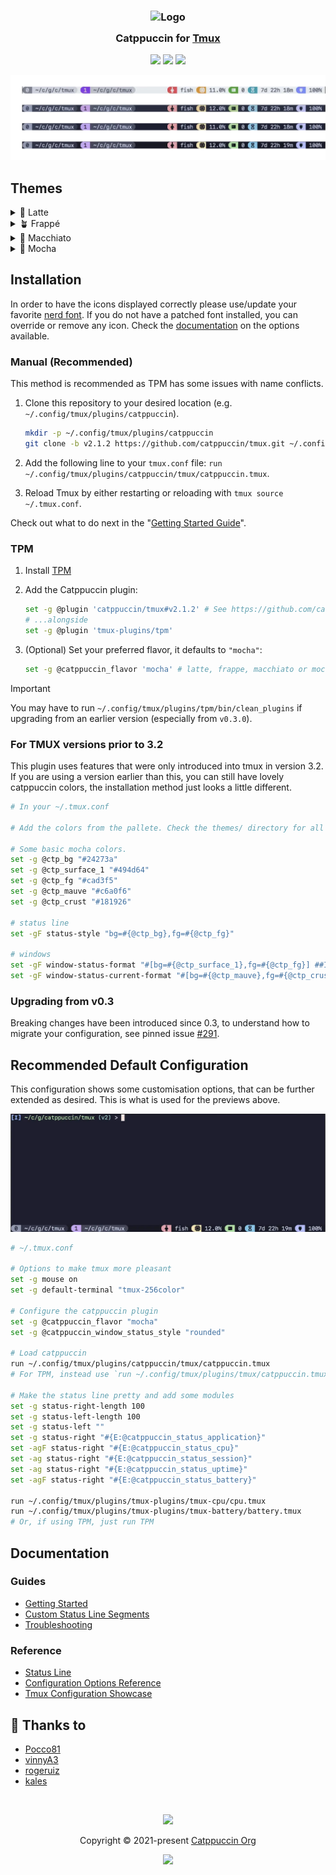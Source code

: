 <!-- markdownlint-disable -->
<h3 align="center">
 <img src="https://raw.githubusercontent.com/catppuccin/catppuccin/main/assets/logos/exports/1544x1544_circle.png" width="100" alt="Logo"/><br/>
 <img src="https://raw.githubusercontent.com/catppuccin/catppuccin/main/assets/misc/transparent.png" height="30" width="0px"/>
 Catppuccin for <a href="https://github.com/tmux/tmux">Tmux</a>
 <img src="https://raw.githubusercontent.com/catppuccin/catppuccin/main/assets/misc/transparent.png" height="30" width="0px"/>
</h3>

<p align="center">
    <a href="https://github.com/catppuccin/tmux/stargazers"><img src="https://img.shields.io/github/stars/catppuccin/tmux?colorA=363a4f&colorB=b7bdf8&style=for-the-badge"></a>
    <a href="https://github.com/catppuccin/tmux/issues"><img src="https://img.shields.io/github/issues/catppuccin/tmux?colorA=363a4f&colorB=f5a97f&style=for-the-badge"></a>
    <a href="https://github.com/catppuccin/tmux/contributors"><img src="https://img.shields.io/github/contributors/catppuccin/tmux?colorA=363a4f&colorB=a6da95&style=for-the-badge"></a>
</p>

<p align="center">
  <img src="./assets/preview.webp"/>
</p>
<!-- markdownlint-enable -->

## Themes

<details>
<summary>🌻 Latte</summary>

![Latte Flavor Preview](./assets/latte.webp)

</details>
<details>
<summary>🪴 Frappé</summary>

![Frappe Flavor Preview](./assets/frappe.webp)

</details>
<details>
<summary>🌺 Macchiato</summary>

![Macchiato Flavor Preview](./assets/macchiato.webp)

</details>
<details>
<summary>🌿 Mocha</summary>

![Mocha Flavor Preview](./assets/mocha.webp)

</details>

## Installation

In order to have the icons displayed correctly please use/update your favorite
[nerd font](https://www.nerdfonts.com/font-downloads).
If you do not have a patched font installed, you can override or remove any
icon. Check the [documentation](./docs/reference/configuration.md) on the
options available.

### Manual (Recommended)

This method is recommended as TPM has some issues with name conflicts.

<!-- x-release-please-start-version -->

1. Clone this repository to your desired location (e.g.
   `~/.config/tmux/plugins/catppuccin`).

   ```bash
   mkdir -p ~/.config/tmux/plugins/catppuccin
   git clone -b v2.1.2 https://github.com/catppuccin/tmux.git ~/.config/tmux/plugins/catppuccin/tmux
   ```

1. Add the following line to your `tmux.conf` file:
   `run ~/.config/tmux/plugins/catppuccin/tmux/catppuccin.tmux`.
1. Reload Tmux by either restarting or reloading with `tmux source ~/.tmux.conf`.
<!-- x-release-please-end -->

Check out what to do next in the "[Getting Started Guide](./docs/tutorials/01-getting-started.md)".

### TPM

<!-- x-release-please-start-version -->

1.  Install [TPM](https://github.com/tmux-plugins/tpm)
1.  Add the Catppuccin plugin:

    ```bash
    set -g @plugin 'catppuccin/tmux#v2.1.2' # See https://github.com/catppuccin/tmux/tags for additional tags
    # ...alongside
    set -g @plugin 'tmux-plugins/tpm'
    ```

1.  (Optional) Set your preferred flavor, it defaults to `"mocha"`:

    ```bash
    set -g @catppuccin_flavor 'mocha' # latte, frappe, macchiato or mocha
    ```

    <!-- x-release-please-end -->

> [!IMPORTANT]
> You may have to run `~/.config/tmux/plugins/tpm/bin/clean_plugins`
> if upgrading from an earlier version
> (especially from `v0.3.0`).

### For TMUX versions prior to 3.2

This plugin uses features that were only introduced into tmux in version 3.2.
If you are using a version earlier than this, you can still have lovely
catppuccin colors, the installation method just looks a little different.

```sh
# In your ~/.tmux.conf

# Add the colors from the pallete. Check the themes/ directory for all options.

# Some basic mocha colors.
set -g @ctp_bg "#24273a"
set -g @ctp_surface_1 "#494d64"
set -g @ctp_fg "#cad3f5"
set -g @ctp_mauve "#c6a0f6"
set -g @ctp_crust "#181926"

# status line
set -gF status-style "bg=#{@ctp_bg},fg=#{@ctp_fg}"

# windows
set -gF window-status-format "#[bg=#{@ctp_surface_1},fg=#{@ctp_fg}] ##I ##T "
set -gF window-status-current-format "#[bg=#{@ctp_mauve},fg=#{@ctp_crust}] ##I ##T "
```

### Upgrading from v0.3

Breaking changes have been introduced since 0.3, to understand how to migrate
your configuration, see pinned issue [#291](https://github.com/catppuccin/tmux/issues/291).

## Recommended Default Configuration

This configuration shows some customisation options, that can be further
extended as desired.
This is what is used for the previews above.

![Example configuration](./assets/mocha.webp)

```bash
# ~/.tmux.conf

# Options to make tmux more pleasant
set -g mouse on
set -g default-terminal "tmux-256color"

# Configure the catppuccin plugin
set -g @catppuccin_flavor "mocha"
set -g @catppuccin_window_status_style "rounded"

# Load catppuccin
run ~/.config/tmux/plugins/catppuccin/tmux/catppuccin.tmux
# For TPM, instead use `run ~/.config/tmux/plugins/tmux/catppuccin.tmux`

# Make the status line pretty and add some modules
set -g status-right-length 100
set -g status-left-length 100
set -g status-left ""
set -g status-right "#{E:@catppuccin_status_application}"
set -agF status-right "#{E:@catppuccin_status_cpu}"
set -ag status-right "#{E:@catppuccin_status_session}"
set -ag status-right "#{E:@catppuccin_status_uptime}"
set -agF status-right "#{E:@catppuccin_status_battery}"

run ~/.config/tmux/plugins/tmux-plugins/tmux-cpu/cpu.tmux
run ~/.config/tmux/plugins/tmux-plugins/tmux-battery/battery.tmux
# Or, if using TPM, just run TPM
```

## Documentation

### Guides

- [Getting Started](./docs/tutorials/01-getting-started.md)
- [Custom Status Line Segments](./docs/tutorials/02-custom-status.md)
- [Troubleshooting](./docs/guides/troubleshooting.md)

### Reference

- [Status Line](./docs/reference/status-line.md)
- [Configuration Options Reference](./docs/reference/configuration.md)
- [Tmux Configuration Showcase](https://github.com/catppuccin/tmux/discussions/317)

## 💝 Thanks to

- [Pocco81](https://github.com/Pocco81)
- [vinnyA3](https://github.com/vinnyA3)
- [rogeruiz](https://github.com/rogeruiz)
- [kales](https://github.com/kjnsn)

&nbsp;

<!-- markdownlint-disable -->
<p align="center">
<img src="https://raw.githubusercontent.com/catppuccin/catppuccin/main/assets/footers/gray0_ctp_on_line.svg?sanitize=true" /></p>
<p align="center">Copyright &copy; 2021-present <a href="https://github.com/catppuccin" target="_blank">Catppuccin Org</a>
<p align="center"><a href="https://github.com/catppuccin/catppuccin/blob/main/LICENSE"><img src="https://img.shields.io/static/v1.svg?style=for-the-badge&label=License&message=MIT&logoColor=d9e0ee&colorA=363a4f&colorB=b7bdf8"/></a></p>
<!-- markdownlint-enable -->
